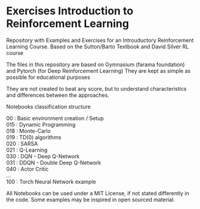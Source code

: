 # Exercises Introduction to Reinforcement Learning

Repository with Examples and Exercises for an Introuductory Reinforcement Learning Course. Based on the Sutton/Barto Textbook 
and David Silver RL course

The files in this repository are based on Gymnasium (farama foundation) and Pytorch (for Deep Reinforcement Learning)
They are kept as simple as possible for educational purposes

They are not created to beat any score, but to understand characteristics and differences between the approaches.

Notebooks classification structure

00 : Basic environment creation / Setup \
015 : Dynamic Programming           \
018 : Monte-Carlo                   \
019 : TD(0) algorithms              \
020 : SARSA                         \
021 : Q-Learning                    \
030 : DQN - Deep Q-Network          \
031 : DDQN - Double Deep Q-Network  \
040 : Actor Critic                  \
...                                 \
100 : Torch Neural Network example 

All Notebooks can be used under a MIT License, if not stated differently in the code. 
Some examples may be inspired in open sourced material.
